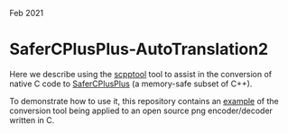 Feb 2021

# SaferCPlusPlus-AutoTranslation2

Here we describe using the [scpptool](https://github.com/duneroadrunner/scpptool) tool to assist in the conversion of native C code to [SaferCPlusPlus](https://github.com/duneroadrunner/SaferCPlusPlus) (a memory-safe subset of C++).

To demonstrate how to use it, this repository contains an [example](https://github.com/duneroadrunner/SaferCPlusPlus-AutoTranslation2/tree/master/examples/lodepng) of the conversion tool being applied to an open source png encoder/decoder written in C.
